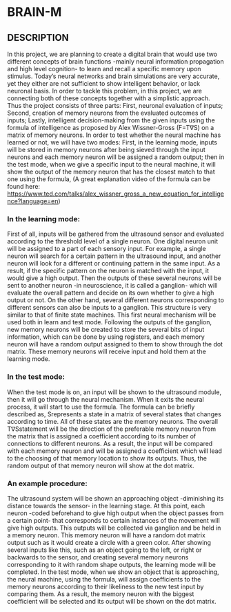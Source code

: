 # BRAIN-M
## DESCRIPTION
In this project, we are planning to create a digital brain that would use two different concepts of brain functions -mainly neural information propagation and high level cognition- to learn and recall a specific memory upon stimulus. Today’s neural networks and brain simulations are very accurate, yet they either are not sufficient to show intelligent behavior, or lack neuronal basis. In order to tackle this problem, in this project, we are connecting both of these concepts together with a simplistic approach. Thus the project consists of three parts: First, neuronal evaluation of inputs; Second, creation of memory neurons from the evaluated outcomes of inputs; Lastly, intelligent decision-making from the given inputs using the formula of intelligence as proposed by Alex Wissner-Gross (F=T∇S) on a matrix of memory neurons. In order to test whether the neural machine has learned or not, we will have two modes: First, in the learning mode, inputs will be stored in memory neurons after being sieved through the input neurons and each memory neuron will be assigned a random output; then in the test mode, when we give a specific input to the neural machine, it will show the output of the memory neuron that has the closest match to that one using the formula, (A great explanation video of the formula can be found here: https://www.ted.com/talks/alex_wissner_gross_a_new_equation_for_intelligence?language=en)

### In the learning mode:
First of all, inputs will be gathered from the ultrasound sensor and evaluated according to the threshold level of a single neuron. One digital neuron unit will be assigned to a part of each sensory input. For example, a single neuron will search for a certain pattern in the ultrasound input, and another neuron will look for a different or continuing pattern in the same input. As a result, if the specific pattern on the neuron is matched with the input, it would give a high output. Then the outputs of these several neurons will be sent to another neuron -in neuroscience, it is called a ganglion- which will evaluate the overall pattern and decide on its own whether to give a high output or not. On the other hand, several different neurons corresponding to different sensors can also be inputs to a ganglion. This structure is very similar to that of finite state machines. This first neural mechanism will be used both in learn and test mode.
Following the outputs of the ganglion, new memory neurons will be created to store the several bits of input information, which can be done by using registers, and each memory neuron will have a random output assigned to them to show through the dot matrix. These memory neurons will receive input and hold them at the learning mode.

### In the test mode:
When the test mode is on, an input will be shown to the ultrasound module, then it will go through the neural mechanism. When it exits the neural process, it will start to use the formula. The formula can be briefly described as, Srepresents a state in a matrix of several states that changes according to time. All of these states are the memory neurons. The overall T∇Sstatement will be the direction of the preferable memory neuron from the matrix that is assigned a coefficient according to its number of connections to different neurons. As a result, the input will be compared with each memory neuron and will be assigned a coefficient which will lead to the choosing of that memory location to show its outputs. Thus, the random output of that memory neuron will show at the dot matrix. 

### An example procedure:
The ultrasound system will be shown an approaching object -diminishing its distance towards the sensor- in the learning stage. At this point, each neuron -coded beforehand to give high output when the object passes from a certain point- that corresponds to certain instances of the movement will give high outputs. This outputs will be collected via ganglion and be held in a memory neuron. This memory neuron will have a random dot matrix output such as it would create a circle with a green color. After showing several inputs like this, such as an object going to the left, or right or backwards to the sensor, and creating several memory neurons corresponding to it with random shape outputs, the learning mode will be completed. In the test mode, when we show an object that is approaching, the neural machine, using the formula, will assign coefficients to the memory neurons according to their likeliness to the new test input by comparing them. As a result, the memory neuron with the biggest coefficient will be selected and its output will be shown on the dot matrix.
